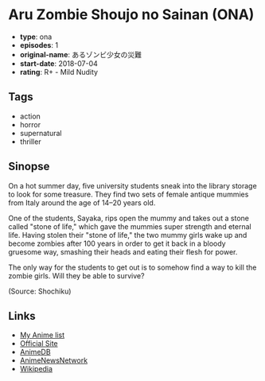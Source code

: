 # Aru Zombie Shoujo no Sainan (ONA)

-   **type**: ona
-   **episodes**: 1
-   **original-name**: あるゾンビ少女の災難
-   **start-date**: 2018-07-04
-   **rating**: R+ - Mild Nudity

## Tags

-   action
-   horror
-   supernatural
-   thriller

## Sinopse

On a hot summer day, five university students sneak into the library storage to look for some treasure. They find two sets of female antique mummies from Italy around the age of 14–20 years old.

One of the students, Sayaka, rips open the mummy and takes out a stone called "stone of life," which gave the mummies super strength and eternal life. Having stolen their "stone of life," the two mummy girls wake up and become zombies after 100 years in order to get it back in a bloody gruesome way, smashing their heads and eating their flesh for power.

The only way for the students to get out is to somehow find a way to kill the zombie girls. Will they be able to survive?

(Source: Shochiku)

## Links

-   [My Anime list](https://myanimelist.net/anime/37735/Aru_Zombie_Shoujo_no_Sainan_ONA)
-   [Official Site](http://www.zombie-girl.net/)
-   [AnimeDB](http://anidb.info/perl-bin/animedb.pl?show=anime&aid=9285)
-   [AnimeNewsNetwork](http://www.animenewsnetwork.com/encyclopedia/anime.php?id=20835)
-   [Wikipedia](http://en.wikipedia.org/wiki/Calamity_of_a_Zombie_Girl)
